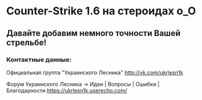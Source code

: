 Counter-Strike 1.6 на стероидах о_О
===================================

Давайте добавим немного точности Вашей стрельбе!
------------------------------------------------

### Контактные данные:

Официальная группа "Украинского Лесника"
http://vk.com/ukrlesn1k

Форум Украинского Лесника → Идеи | Вопросы | Ошибки | Благодарности
https://ukrlesn1k.userecho.com/
